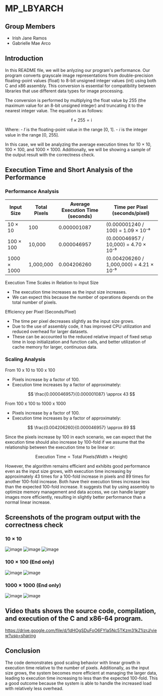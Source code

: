 # MP_LBYARCH

## Group Members
- Irish Jane Ramos 
- Gabrielle Mae Arco
  
## Introduction

In this README file, we will be anlyzing our program's performance. Our program converts grayscale image representations from double-precision floating-point values (float) to 8-bit unsigned integer values (int) using both C and x86 assembly. This conversion is essential for compatibility between libraries that use different data types for image processing.

The conversion is performed by multiplying the float value by 255 (the maximum value for an 8-bit unsigned integer) and truncating it to the nearest integer value. The equation is as follows:

$$
\text{f} \times 255 = \text{i}
$$

Where:
    - 𝑓 is the floating-point value in the range [0, 1].
    - 𝑖 is the integer value in the range [0, 255].

In this case, we will be analyzing the average execution times for 10 × 10, 100 × 100, and 1000 × 1000. Additionally, we will be showing a sample of the output result with the correctness check. 


## Execution Time and Short Analysis of the Performance

### Performance Analysis

| Input Size    | Total Pixels | Average Execution Time (seconds) | Time per Pixel (seconds/pixel) |
|---------------|--------------|----------------------------------|---------------------------------|
| 10 × 10       | 100          | 0.000001087                      | (0.000001240 / 100) = 1.09 × 10⁻⁸ |
| 100 × 100     | 10,000       | 0.000046957                      | (0.000046957 / 10,000) = 4.70 × 10⁻⁹ |
| 1000 × 1000   | 1,000,000    | 0.004206260                      | (0.004206260 / 1,000,000) = 4.21 × 10⁻⁹ |

Execution Time Scales in Relation to Input Size
* The execution time increases as the input size increases.
* We can expect this because the number of operations depends on the total number of pixels.
  
Efficiency per Pixel (Seconds/Pixel)
* The time per pixel decreases slightly as the input size grows.
* Due to the use of assembly code, it has improved CPU utilization and reduced overhead for larger datasets.
* These can be accounted to the reduced relative impact of fixed setup time in loop initialization and function calls, and better utilization of cache memory for larger, continuous data.

### Scaling Analysis

From 10 x 10 to 100 x 100
* Pixels increase by a factor of 100.
* Execution time increases by a factor of approximately:


$$
\frac{0.000046957}{0.000001087} \approx 43 
$$

From 100 x 100 to 1000 x 1000
* Pixels increase by a factor of 100.
* Execution time increases by a factor of approximately:

$$
\frac{0.004206260}{0.000046957} \approx 89
$$

Since the pixels increase by 100 in each scenario, we can expect that the execution time should also increase by 100-fold if we assume that the relationship between the execution time to be linear or: 

$$
\text{Execution Time} \propto \text{Total Pixels} (\text{Width} \times \text{Height})
$$

However, the algorithm remains efficient and exhibits good performance even as the input size grows, with execution time increasing by approximately 43 times for a 100-fold increase in pixels and 89 times for another 100-fold increase. Both have their execution times increase less than the expected 100-fold increase. It suggests that by using assembly to optimize memory management and data access, we can handle larger images more efficiently, resulting in slightly better performance than a normal linear increase.

## Screenshots of the program output with the correctness check
### 10 × 10
![image](https://github.com/user-attachments/assets/4495d5f4-9dd2-4ac1-a58b-42b2dc239bf6)
![image](https://github.com/user-attachments/assets/cd312922-8073-445b-9a8a-d696ab453f5a)
![image](https://github.com/user-attachments/assets/2cf3d11f-519b-40e9-9396-0dd4ba64a931)

### 100 × 100 (End only)
![image](https://github.com/user-attachments/assets/08170d8b-2a09-4624-9f84-30874147e747)
![image](https://github.com/user-attachments/assets/8b505fc5-0259-429b-a238-4a09fc4dce11)

### 1000 × 1000 (End only)
![image](https://github.com/user-attachments/assets/4145e9ba-6bc1-42ab-9390-8323e462f06e)
![image](https://github.com/user-attachments/assets/9ef60d16-6394-483e-9839-34a172ee424b)

## Video thats shows the source code, compilation, and execution of the C and x86-64 program.
https://drive.google.com/file/d/1dHOgSDuFoO6FYIa5Nc5TKzm31kZ1izrJ/view?usp=sharing


## Conclusion
The code demonstrates good scaling behavior with linear growth in execution time relative to the number of pixels. Additionally, as the input size grows, the system becomes more efficient at managing the larger data, leading to execution time increasing to less than the expected 100-fold. This a good outcome because the system is able to handle the increased load with relatively less overhead.





